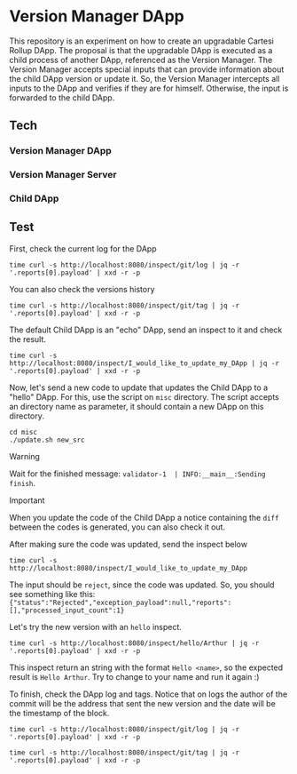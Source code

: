 # Version Manager DApp

This repository is an experiment on how to create an upgradable Cartesi Rollup DApp. The proposal is that the upgradable DApp is executed as a child process of another DApp, referenced as the Version Manager. The Version Manager accepts special inputs that can provide information about the child DApp version or update it. So, the Version Manager intercepts all inputs to the DApp and verifies if they are for himself. Otherwise, the input is forwarded to the child DApp.

## Tech

### Version Manager DApp

### Version Manager Server

### Child DApp

## Test

First, check the current log for the DApp

```shell
time curl -s http://localhost:8080/inspect/git/log | jq -r '.reports[0].payload' | xxd -r -p
```

You can also check the versions history
```shell
time curl -s http://localhost:8080/inspect/git/tag | jq -r '.reports[0].payload' | xxd -r -p
```

The default Child DApp is an "echo" DApp, send an inspect to it and check the result.
```shell
time curl -s http://localhost:8080/inspect/I_would_like_to_update_my_DApp | jq -r '.reports[0].payload' | xxd -r -p
```

Now, let's send a new code to update that updates the Child DApp to a "hello" DApp. For this, use the script on `misc` directory. The script accepts an directory name as parameter, it should contain a new DApp on this directory.
```shell
cd misc
./update.sh new_src
```

> [!WARNING]
> Wait for the finished message: `validator-1  | INFO:__main__:Sending finish`.

> [!IMPORTANT]
> When you update the code of the Child DApp a notice containing the `diff` between the codes is generated, you can also check it out.

After making sure the code was updated, send the inspect below

```shell
time curl -s http://localhost:8080/inspect/I_would_like_to_update_my_DApp
```

The input should be `reject`, since the code was updated. So, you should see something like this: `{"status":"Rejected","exception_payload":null,"reports":[],"processed_input_count":1}`


Let's try the new version with an `hello` inspect.

```shell
time curl -s http://localhost:8080/inspect/hello/Arthur | jq -r '.reports[0].payload' | xxd -r -p
```

This inspect return an string with the format `Hello <name>`, so the expected result is `Hello Arthur`. Try to change to your name and run it again :)


To finish, check the DApp log and tags. Notice that on logs the author of the commit will be the address that sent the new version and the date will be the timestamp of the block.

```shell
time curl -s http://localhost:8080/inspect/git/log | jq -r '.reports[0].payload' | xxd -r -p
```

```shell
time curl -s http://localhost:8080/inspect/git/tag | jq -r '.reports[0].payload' | xxd -r -p
```